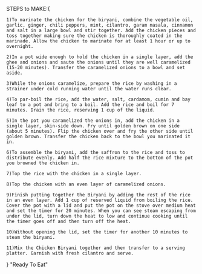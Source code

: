 STEPS to MAKE:{

    1)To marinate the chicken for the biryani, combine the vegetable oil, garlic, ginger, chili peppers, mint, cilantro, garam masala, cinnamon and salt in a large bowl and stir together. Add the chicken pieces and toss together making sure the chicken is thoroughly coated in the marinade. Allow the chicken to marinate for at least 1 hour or up to overnight.

    2)In a pot wide enough to hold the chicken in a single layer, add the ghee and onions and saute the onions until they are well caramelized (15-20 minutes). Transfer the caramelized onions to a bowl and set aside.

    3)While the onions caramelize, prepare the rice by washing in a strainer under cold running water until the water runs clear.

    4)To par-boil the rice, add the water, salt, cardamom, cumin and bay leaf to a pot and bring to a boil. Add the rice and boil for 7 minutes. Drain the rice, reserving 1 cup of the liquid.

    5)In the pot you caramelized the onions in, add the chicken in a single layer, skin-side down. Fry until golden brown on one side (about 5 minutes). Flip the chicken over and fry the other side until golden brown. Transfer the chicken back to the bowl you marinated it in.

    6)To assemble the biryani, add the saffron to the rice and toss to distribute evenly. Add half the rice mixture to the bottom of the pot you browned the chicken in.

    7)Top the rice with the chicken in a single layer.

    8)Top the chicken with an even layer of caramelized onions.

    9)Finish putting together the Biryani by adding the rest of the rice in an even layer. Add 1 cup of reserved liquid from boiling the rice. Cover the pot with a lid and put the pot on the stove over medium heat and set the timer for 20 minutes. When you can see steam escaping from under the lid, turn down the heat to low and continue cooking until the timer goes off and then turn off the heat.

    10)Without opening the lid, set the timer for another 10 minutes to steam the biryani.

    11)Mix the Chicken Biryani together and then transfer to a serving platter. Garnish with fresh cilantro and serve.

}
                                      "Ready To Eat"